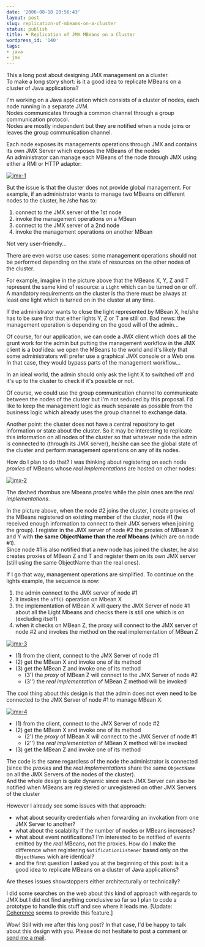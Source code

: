 ```yaml
---
date: '2006-08-18 20:56:43'
layout: post
slug: replication-of-mbeans-on-a-cluster
status: publish
title: ⚑ Replication of JMX MBeans on a Cluster
wordpress_id: '140'
tags:
- java
- jmx
---
```


This a long post about designing JMX management on a cluster.  
To make a long story short: is it a good idea to replicate MBeans on a cluster
of Java applications?

I'm working on a Java application which consists of a cluster of nodes, each node 
running in a separate JVM.  
Nodes communicates through a common channel through a group communication protocol.  
Nodes are mostly independent but they are notified when a node joins or leaves 
the group communication channel.

Each node exposes its managements operations through JMX and contains its own JMX Server which exposes the MBeans of the nodes  
An administrator can manage each MBeans of the node through JMX using either a RMI or HTTP adaptor:

[![jmx-1](http://static.flickr.com/82/218541952_36f9f32f7a.jpg)](http://www.flickr.com/photos/jmesnil/218541952/)


But the issue is that the cluster does not provide global management.
For example, if an administrator wants to manage two MBeans on different nodes to the cluster, he /she has to:

1. connect to the JMX server of the 1st node
2. invoke the management operations on a MBean
3. connect to the JMX server of a 2nd node
4. invoke the management operations on another MBean

Not very user-friendly...

There are even worse use cases: some management operations should not be
performed depending on the state of resources on the other nodes of the cluster.

For example, imagine in the picture above that the MBeans X, Y, Z and T represent
the same kind of resource: a `Light` which can be turned on or off.  
A mandatory requirements on the cluster is tha there must be always at least one 
light which is turned on in the cluster at any time.

If the administrator wants to close the light represented by MBean X, he/she
has to be sure first that either lights Y, Z or T are still on.
Bad news: the management operation is depending on the good will of the admin...

Of course, for our application, we can code a JMX client which does all the grunt work
for the admin but putting the management workflow in the JMX client is a *bad* idea:
we open the MBeans to the world and it's likely that some administrators will
prefer use a graphical JMX console or a Web one. In that case, they would bypass
parts of the management workflow... 

In an ideal world, the admin should only ask the light X to switched off and it's
up to the cluster to check if it's possible or not.

Of course, we could use the group communication channel to communicate between
the nodes of the cluster but I'm not seduced by this proposal. I'd like to keep
the management logic as much separate as possible from the business logic which
already uses the group channel to exchange data.

Another point: the cluster does not have a central repository to get information
or state about the cluster. So it may be interesting to replicate this information
on all nodes of the cluster so that whatever node the admin is connected to (through
its JMX server), he/she can see the global state of the cluster and perform management
operations on any of its nodes.

How do I plan to do that?
I was thinking about registering on each node *proxies* of MBeans whose *real implementations*  are hosted
on other nodes:

[![jmx-2](http://static.flickr.com/75/218536945_64e32eefb4.jpg)](http://www.flickr.com/photos/jmesnil/218536945/)

The dashed rhombus are Mbeans *proxies* while the plain ones are the *real implementations*.

In the picture above, when the node #2 joins the cluster, I create proxies of the
MBeans registered on existing member of the cluster, node #1 (he received enough information
to connect to their JMX servers when joining the group). I register in
the JMX server of node #2 the proxies of MBean X and Y with __the same ObjectName
than the *real* Mbeans__ (which are on node #1).  
Since node #1 is also notified that a new node has joined the cluster, he also creates proxies
of MBean Z and T and register them on its own JMX server (still using the same ObjectName than
the real ones).

If I go that way, management operations are simplified.
To continue on the lights example, the sequence is now:

1. the admin connect to the JMX server of node #1
2. it invokes the `off()` operation on Mbean X
3. the implementation of MBean X will query the JMX Server of node #1 about all the Light Mbeans and checks there is still one which is on (excluding itself)
4. when it checks on MBean Z, the proxy will connect to the JMX server of node #2 and invokes the method on the real implementation of MBean Z

[![jmx-3](http://static.flickr.com/67/218536946_ee36036b17.jpg)](http://www.flickr.com/photos/jmesnil/218536946/)

* (1) from the client, connect to the JMX Server of node #1
* (2) get the MBean X and invoke one of its method
* (3) get the MBean Z and invoke one of its method
   * (3') the *proxy* of MBean Z will connect to the JMX Server of node #2
   * (3'') the *real implementation* of  MBean Z method will be invoked 

The cool thing about this design is that the admin does not even need to be connected to the JMX Server of node #1 to manage MBean X:

[![jmx-4](http://static.flickr.com/88/218536947_65135005cb.jpg)](http://www.flickr.com/photos/jmesnil/218536947/)

* (1) from the client, connect to the JMX Server of node #2
* (2) get the MBean X and invoke one of its method
   * (2') the *proxy* of MBean X will connect to the JMX Server of node #1
   * (2'') the *real implementation* of MBean X method will be invoked
* (3) get the MBean Z and invoke one of its method

The code is the same regardless of the node the administrator is connected (since the *proxies* and the *real implementations*
share the same `ObjectName` on all the JMX Servers of the nodes of the cluster).  
And the whole design is quite dynamic since each JMX Server can also be notified when MBeans are registered or unregistered on other JMX Servers of the cluster

However I already see some issues with that approach:

* what about security credentials when forwarding an invokation from one JMX Server to another?
* what about the scalablity if the number of nodes or MBeans increases?
* what about event notifications? I'm interested to be notified of events emitted by the *real* MBeans, not the proxies. How do I make the difference when registering `NotificationListener` based only on the `ObjectNames` wich are identical?
* and the first question I asked you at the beginning of this post: is it a good idea to replicate MBeans on a cluster
of Java applications?

Are theses issues showstoppers either architecturally or technically?

I did some searches on the web about this kind of approach with regards to JMX but
I did not find anything conclusive so far so I plan to code a prototype to handle this stuff and see where it leads me.
[Update: [Coherence](http://wiki.tangosol.com/display/COH32UG/Managing+Coherence+using+JMX) seems to provide this feature.] 

Wow! Still with me after this long post? In that case, I'd be happy to talk about this design with you.
Please do not hesitate to post a comment or [send me a mail](mailto:jmesnil@gmail.com).

